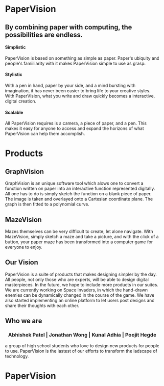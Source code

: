 # PaperVision
## By combining paper with computing, the possibilities are endless.

#### Simplistic
PaperVision is based on something as simple as paper. Paper's ubiquity and people's famiiliarity with it makes PaperVision simple to use as grasp.

#### Stylistic
With a pen in hand, paper by your side, and a mind bursting with imagination, it has never been easier to bring life to your creative styles. With PaperVision, what you write and draw quickly becomes a interactive, digital creation.


#### Scalable
All PaperVision requires is a camera, a piece of paper, and a pen. This makes it easy for anyone to access and expand the horizons of what PaperVision can help them accomplish.

# Products

## GraphVision
GraphVision is an unique software tool which alows one to convert a function written on paper into an interactive function represented digitally. All one has to do is simply sketch the function on a blank piece of paper. The image is taken and overlayed onto a Cartesian coordinate plane. The graph is then fitted to a polynomial curve.

## MazeVision
Mazes themselves can be very difficult to create, let alone navigate. With MazeVision, simply sketch a maze and take a picture, and with the click of a button, your paper maze has been transformed into a computer game for everyone to enjoy.

## Our Vision
PaperVision is a suite of products that makes designing simpler by the day. All people, not only those who are experts, will be able to design digital masterpieces. In the future, we hope to include more products in our suites. We are currently working on Space Invaders, in which the hand-drawn enemies can be dynamically changed in the course of the game. We have also started implementing an online platform to let users post designs and share their thoughts with each other.
## Who we are
### <p align="center">Abhishek Patel    |    Jonathan Wong    |    Kunal Adhia    |    Poojit Hegde</p>
a group of high school students who love to design new products for people to use. PaperVision is the lastest of our efforts to transform the ladscape of technology.
# PaperVision

